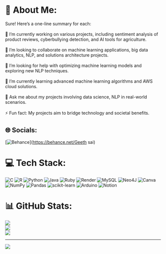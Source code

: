 # 💫 About Me:
Sure! Here’s a one-line summary for each:<br><br>🔭 I’m currently working on various projects, including sentiment analysis of product reviews, cyberbullying detection, and AI tools for agriculture.<br><br>👯 I’m looking to collaborate on machine learning applications, big data analytics, NLP, and solutions architecture projects.<br><br>🤝 I’m looking for help with optimizing machine learning models and exploring new NLP techniques.<br><br>🌱 I’m currently learning advanced machine learning algorithms and AWS cloud solutions.<br><br>💬 Ask me about my projects involving data science, NLP  in real-world scenarios.<br><br>⚡ Fun fact: My projects aim to bridge technology and societal benefits.


## 🌐 Socials:
[![Behance](https://img.shields.io/badge/Behance-1769ff?logo=behance&logoColor=white)](https://behance.net/Geeth sai) 

# 💻 Tech Stack:
![C](https://img.shields.io/badge/c-%2300599C.svg?style=for-the-badge&logo=c&logoColor=white) ![R](https://img.shields.io/badge/r-%23276DC3.svg?style=for-the-badge&logo=r&logoColor=white) ![Python](https://img.shields.io/badge/python-3670A0?style=for-the-badge&logo=python&logoColor=ffdd54) ![Java](https://img.shields.io/badge/java-%23ED8B00.svg?style=for-the-badge&logo=openjdk&logoColor=white) ![Ruby](https://img.shields.io/badge/ruby-%23CC342D.svg?style=for-the-badge&logo=ruby&logoColor=white) ![Render](https://img.shields.io/badge/Render-%46E3B7.svg?style=for-the-badge&logo=render&logoColor=white) ![MySQL](https://img.shields.io/badge/mysql-4479A1.svg?style=for-the-badge&logo=mysql&logoColor=white) ![Neo4J](https://img.shields.io/badge/Neo4j-008CC1?style=for-the-badge&logo=neo4j&logoColor=white) ![Canva](https://img.shields.io/badge/Canva-%2300C4CC.svg?style=for-the-badge&logo=Canva&logoColor=white) ![NumPy](https://img.shields.io/badge/numpy-%23013243.svg?style=for-the-badge&logo=numpy&logoColor=white) ![Pandas](https://img.shields.io/badge/pandas-%23150458.svg?style=for-the-badge&logo=pandas&logoColor=white) ![scikit-learn](https://img.shields.io/badge/scikit--learn-%23F7931E.svg?style=for-the-badge&logo=scikit-learn&logoColor=white) ![Arduino](https://img.shields.io/badge/-Arduino-00979D?style=for-the-badge&logo=Arduino&logoColor=white) ![Notion](https://img.shields.io/badge/Notion-%23000000.svg?style=for-the-badge&logo=notion&logoColor=white)
# 📊 GitHub Stats:
![](https://github-readme-stats.vercel.app/api?username=geethsai0507&theme=onedark&hide_border=false&include_all_commits=false&count_private=false)<br/>
![](https://github-readme-streak-stats.herokuapp.com/?user=geethsai0507&theme=onedark&hide_border=false)<br/>
![](https://github-readme-stats.vercel.app/api/top-langs/?username=geethsai0507&theme=onedark&hide_border=false&include_all_commits=false&count_private=false&layout=compact)

---
[![](https://visitcount.itsvg.in/api?id=geethsai0507&icon=0&color=0)](https://visitcount.itsvg.in)

<!-- Proudly created with GPRM ( https://gprm.itsvg.in ) -->
